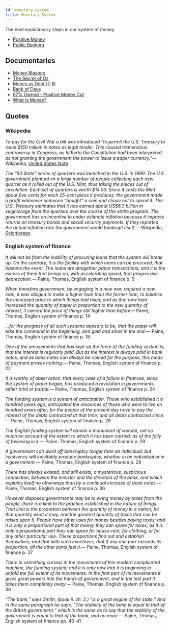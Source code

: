 ```yaml
---
id: monetary-system
title: Monetary System
---
```


The next evolutionary steps in our system of money.

-   [Positive Money](http://www.positivemoney.org/)
-   [Public Banking](http://publicbankinginstitute.org/)

Documentaries
-------------

-   [Money Masters](http://www.youtube.com/watch?v=HfpO-WBz_mw)
-   [The Secret of Oz](http://www.youtube.com/watch?v=swkq2E8mswI)
-   [Money as Debt I](http://www.youtube.com/watch?v=jqvKjsIxT_8) [II](http://www.youtube.com/watch?v=dPtt7JC2TiA) [III](http://www.youtube.com/watch?v=EbrI3jr47bs)
-   [Bank of Dave](http://www.youtube.com/playlist?list=PL90B7355FF65C91BA)
-   [97% Owned - Positive Money Cut](http://www.youtube.com/watch?v=d3mfkD6Ky5o)
-   [What is Money?](https://www.youtube.com/watch?v=vowbrq_g5NM)

Quotes
------

### Wikipedia

<quote><cite>To pay for the Civil War a bill was introduced "to permit the U.S. Treasury to issue $150 million in notes as legal tender. This caused tremendous controversy in Congress, as hitherto the Constitution had been interpreted as not granting the government the power to issue a paper currency."</cite><span>&mdash; <author>Wikipedia</author>, <book><a href='http://en.wikipedia.org/wiki/United_States_Note'>United States Note</a></book></span></quote>

<quote><cite>The "50 State" series of quarters was launched in the U.S. in 1999. The U.S. government planned on a large number of people collecting each new quarter as it rolled out of the U.S. Mint, thus taking the pieces out of circulation. Each set of quarters is worth $14.00. Since it costs the Mint about five cents for each 25-cent piece it produces, the government made a profit whenever someone "bought" a coin and chose not to spend it. The U.S. Treasury estimates that it has earned about US$6.3 billion in seigniorage from the quarters over the course of the entire program.
The government has an incentive to under estimate inflation because it impacts returns on treasury bonds and social security payments. If they reported the actual inflation rate the government would bankrupt itself.</cite><span>&mdash; <author>Wikipedia</author>, <book><a href='https://en.wikipedia.org/wiki/Seigniorage#Seigniorage_today'>Seigniorage</a></book></span></quote>


### English system of finance

<quote><cite>It will not be from the inability of procuring loans that the system will break up. On the contrary, it is the facility with which loans can be procured, that hastens the event. The loans are altogether paper transactions; and it is the excess of them that brings on, with accelerating speed, that progressive deprecation.</cite><span>— <author>Paine, Thomas</author>, <book>English system of finance p. 9</book></span></quote>

<quote><cite>When therefore government, by engaging in a new war, required a new loan, it was obliged to make a higher loan than the former loan, to balance the increased price to which things had risen; and as that new loan increased the quantity of paper in proportion to the new quantity of interest, it carried the price of things still higher than before</cite><span>— <author>Paine, Thomas</author>, <book>English system of finance p. 14</book></span></quote>

<quote><cite>...for the progress of all such systems appears to be, that the paper will take the command in the beginning, and gold and silver in the end.</cite><span>— <author>Paine, Thomas</author>, <book>English system of finance p. 18</book></span></quote>

<quote><cite>One of the amusements that has kept up the farce of the funding system is, that the interest is regularly paid. But as the interest is always paid in bank notes, and as bank notes can always be coined for the purpose, this mode of payment proves nothing.</cite><span>— <author>Paine, Thomas</author>, <book>English system of finance p. 22</book></span></quote>

<quote><cite>It is worthy of observation, that every case of a failure in finances, since the system of paper began, has produced a revolution in governments, either total or partial.</cite><span>— <author>Paine, Thomas</author>, <book>English system of finance p. 24</book></span></quote>

<quote><cite>The funding system is a system of anticipation. Those who established it a hundred years ago, anticipated the resources of those who were to live an hundred years after; for the people of the present day have to pay the interest of the debts contracted at that time, and all debts contracted since.</cite><span>— <author>Paine, Thomas</author>, <book>English system of finance p. 26</book></span></quote>

<quote><cite>The English funding system will remain a monument of wonder, not so much on account of the extent to which it has been carried, as of the folly of believing in it.</cite><span>— <author>Paine, Thomas</author>, <book>English system of finance p. 29</book></span></quote>

<quote><cite>A government can ward off bankruptcy longer than an individual; but insolvency will inevitably produce bankruptcy, whether in an individual or in a government.</cite><span>— <author>Paine, Thomas</author>, <book>English system of finance p. 29</book></span></quote>

<quote><cite>There has always existed, and still exists, a mysterious, suspicious connection, between the minister and the directors of the bank, and which explains itself no otherways than by a continual increase of bank notes.</cite><span>— <author>Paine, Thomas</author>, <book>English system of finance p. 36</book></span></quote>

<quote><cite>However disposed governments may be to wring money by taxes from the people, there is a limit to the practice established in the nature of things. That limit is the proportion between the quantity of money in a nation, be that quantity what it may, and the greatest quantity of taxes that can be raised upon it. People have other uses for money besides paying taxes; and it is only a proportional part of that money they can spare for taxes, as it is only a proportional part they can spare for house-rent, for clothing, or for any other particular use. These proportions find out and establish themselves; and that with such exactness, that if any one part exceeds its proportion, all the other parts feel it.</cite><span>— <author>Paine, Thomas</author>, <book>English system of finance p. 37</book></span></quote>

<quote><cite>There is something curious in the movements of this modern complicated machine, the funding system; and it is only now that it is beginning to unfold the full extent of its movements. In the first part of its movements it gives great powers into the hands of government, and in the last part it takes them completely away.</cite><span>— <author>Paine, Thomas</author>, <book>English system of finance p. 38</book></span></quote>

<quote><cite>“The bank,” says Smith, (book ii. ch. 2.) “is a great engine of the state.” And in the same paragraph he says, “The stability of the bank is equal to that of the British government;” which is the same as to say that the stability of the government is equal to that of the bank, and no more.</cite><span>— <author>Paine, Thomas</author>, <book>English system of finance pp. 40-41</book></span></quote>
